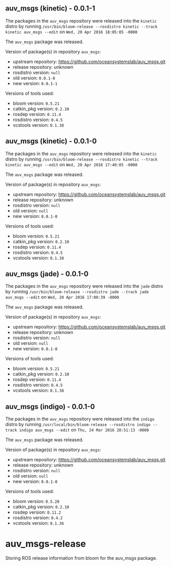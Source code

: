 ## auv_msgs (kinetic) - 0.0.1-1

The packages in the `auv_msgs` repository were released into the `kinetic` distro by running `/usr/bin/bloom-release --rosdistro kinetic --track kinetic auv_msgs --edit` on `Wed, 20 Apr 2016 18:05:05 -0000`

The `auv_msgs` package was released.

Version of package(s) in repository `auv_msgs`:

- upstream repository: https://github.com/oceansystemslab/auv_msgs.git
- release repository: unknown
- rosdistro version: `null`
- old version: `0.0.1-0`
- new version: `0.0.1-1`

Versions of tools used:

- bloom version: `0.5.21`
- catkin_pkg version: `0.2.10`
- rosdep version: `0.11.4`
- rosdistro version: `0.4.5`
- vcstools version: `0.1.38`


## auv_msgs (kinetic) - 0.0.1-0

The packages in the `auv_msgs` repository were released into the `kinetic` distro by running `/usr/bin/bloom-release --rosdistro kinetic --track kinetic auv_msgs --edit` on `Wed, 20 Apr 2016 17:40:05 -0000`

The `auv_msgs` package was released.

Version of package(s) in repository `auv_msgs`:

- upstream repository: https://github.com/oceansystemslab/auv_msgs.git
- release repository: unknown
- rosdistro version: `null`
- old version: `null`
- new version: `0.0.1-0`

Versions of tools used:

- bloom version: `0.5.21`
- catkin_pkg version: `0.2.10`
- rosdep version: `0.11.4`
- rosdistro version: `0.4.5`
- vcstools version: `0.1.38`


## auv_msgs (jade) - 0.0.1-0

The packages in the `auv_msgs` repository were released into the `jade` distro by running `/usr/bin/bloom-release --rosdistro jade --track jade auv_msgs --edit` on `Wed, 20 Apr 2016 17:00:39 -0000`

The `auv_msgs` package was released.

Version of package(s) in repository `auv_msgs`:

- upstream repository: https://github.com/oceansystemslab/auv_msgs.git
- release repository: unknown
- rosdistro version: `null`
- old version: `null`
- new version: `0.0.1-0`

Versions of tools used:

- bloom version: `0.5.21`
- catkin_pkg version: `0.2.10`
- rosdep version: `0.11.4`
- rosdistro version: `0.4.5`
- vcstools version: `0.1.38`


## auv_msgs (indigo) - 0.0.1-0

The packages in the `auv_msgs` repository were released into the `indigo` distro by running `/usr/local/bin/bloom-release --rosdistro indigo --track indigo auv_msgs --edit` on `Thu, 24 Mar 2016 20:51:13 -0000`

The `auv_msgs` package was released.

Version of package(s) in repository `auv_msgs`:
- upstream repository: https://github.com/oceansystemslab/auv_msgs.git
- release repository: unknown
- rosdistro version: `null`
- old version: `null`
- new version: `0.0.1-0`

Versions of tools used:
- bloom version: `0.5.20`
- catkin_pkg version: `0.2.10`
- rosdep version: `0.11.2`
- rosdistro version: `0.4.2`
- vcstools version: `0.1.36`


# auv_msgs-release
Storing ROS release information from bloom for the auv_msgs package.
